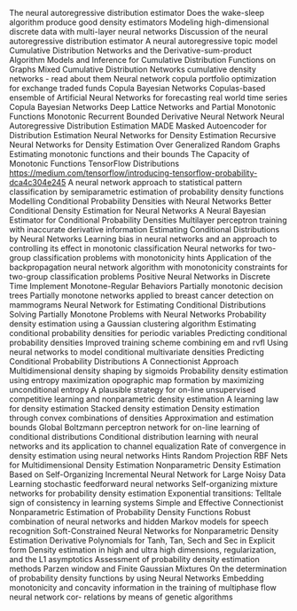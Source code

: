 The neural autoregressive distribution estimator
Does the wake-sleep algorithm produce good density estimators
Modeling high-dimensional discrete data with multi-layer neural networks
Discussion of the neural autoregressive distribution estimator
A neural autoregressive topic model
Cumulative Distribution Networks and the Derivative-sum-product Algorithm Models and Inference for Cumulative Distribution Functions on Graphs
Mixed Cumulative Distribution Networks
cumulative density networks - read about them
Neural network copula portfolio optimization for exchange traded funds
Copula Bayesian Networks
Copulas-based ensemble of Artificial Neural Networks for forecasting real world time series
Copula Bayesian Networks
Deep Lattice Networks and Partial Monotonic Functions
Monotonic Recurrent Bounded Derivative Neural Network
Neural Autoregressive Distribution Estimation
MADE Masked Autoencoder for Distribution Estimation
Neural Networks for Density Estimation
Recursive Neural Networks for Density Estimation Over Generalized Random Graphs
Estimating monotonic functions and their bounds
The Capacity of Monotonic Functions
TensorFlow Distributions
https://medium.com/tensorflow/introducing-tensorflow-probability-dca4c304e245
A neural network approach to statistical pattern classification by semiparametric estimation of probability density functions
Modelling Conditional Probability Densities with Neural Networks
Better Conditional Density Estimation for Neural Networks
A Neural Bayesian Estimator for Conditional Probability Densities
Multilayer perceptron training with inaccurate derivative information
Estimating Conditional Distributions by Neural Networks
Learning bias in neural networks and an approach to controlling its effect in monotonic classification
Neural networks for two-group classification problems with monotonicity hints
Application of the backpropagation neural network algorithm with monotonicity constraints for two-group classification problems
Positive Neural Networks in Discrete Time Implement Monotone-Regular Behaviors
Partially monotonic decision trees
Partially monotone networks applied to breast cancer detection on mammograms
Neural Network for Estimating Conditional Distributions
Solving Partially Monotone Problems with Neural Networks
Probability density estimation using a Gaussian clustering algorithm
Estimating conditional probability densities for periodic variables
Predicting conditional probability densities Improved training scheme combining em and rvfl
Using neural networks to model conditional multivariate densities
Predicting Conditional Probability Distributions A Connectionist Approach
Multidimensional density shaping by sigmoids
Probability density estimation using entropy maximization
opographic map formation by maximizing unconditional entropy A plausible strategy for on-line unsupervised competitive learning and nonparametric density estimation
A learning law for density estimation
Stacked density estimation
Density estimation through convex combinations of densities Approximation and estimation bounds
Global Boltzmann perceptron network for on-line learning of conditional distributions
Conditional distribution learning with neural networks and its application to channel equalization
Rate of convergence in density estimation using neural networks
Hints
Random Projection RBF Nets for Multidimensional Density Estimation
Nonparametric Density Estimation Based on Self-Organizing Incremental Neural Network for Large Noisy Data
Learning stochastic feedforward neural networks
Self-organizing mixture networks for probability density estimation
Exponential transitions: Telltale sign of consistency in learning systems
Simple and Effective Connectionist Nonparametric Estimation of Probability Density Functions
Robust combination of neural networks and hidden Markov models for speech recognition
Soft-Constrained Neural Networks for Nonparametric Density Estimation
Derivative Polynomials for Tanh, Tan, Sech and Sec in Explicit form
Density estimation in high and ultra high dimensions, regularization, and the L1 asymptotics
Assessment of probability density estimation methods Parzen window and Finite Gaussian Mixtures
On the determination of probability density functions by using Neural Networks
Embedding monotonicity and concavity information in the training of multiphase flow neural network cor- relations by means of genetic algorithms